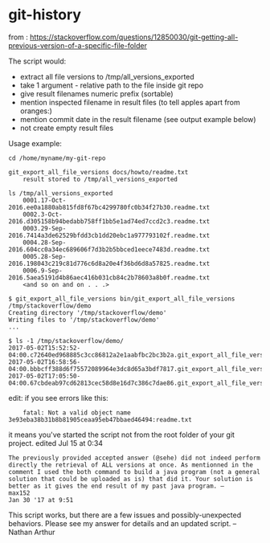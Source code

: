# git-history

from : https://stackoverflow.com/questions/12850030/git-getting-all-previous-version-of-a-specific-file-folder


The script would:

*    extract all file versions to /tmp/all_versions_exported
*    take 1 argument - relative path to the file inside git repo
*    give result filenames numeric prefix (sortable)
*    mention inspected filename in result files (to tell apples apart from oranges:)
*    mention commit date in the result filename (see output example below)
*    not create empty result files


 Usage example:

```
cd /home/myname/my-git-repo

git_export_all_file_versions docs/howto/readme.txt
    result stored to /tmp/all_versions_exported

ls /tmp/all_versions_exported
    0001.17-Oct-2016.ee0a1880ab815fd8f67bc4299780fc0b34f27b30.readme.txt
    0002.3-Oct-2016.d305158b94bedabb758ff1bb5e1ad74ed7ccd2c3.readme.txt
    0003.29-Sep-2016.7414a3de62529bfdd3cb1dd20ebc1a977793102f.readme.txt
    0004.28-Sep-2016.604cc0a34ec689606f7d3b2b5bbced1eece7483d.readme.txt
    0005.28-Sep-2016.198043c219c81d776c6d8a20e4f36bd6d8a57825.readme.txt
    0006.9-Sep-2016.5aea5191d4b86aec416b031cb84c2b78603a8b0f.readme.txt
    <and so on and on . . .>
```

```
$ git_export_all_file_versions bin/git_export_all_file_versions /tmp/stackoverflow/demo
Creating directory '/tmp/stackoverflow/demo'
Writing files to '/tmp/stackoverflow/demo'
...

$ ls -1 /tmp/stackoverflow/demo/
2017-05-02T15:52:52-04:00.c72640ed968885c3cc86812a2e1aabfbc2bc3b2a.git_export_all_file_versions
2017-05-02T16:58:56-04:00.bbbcff388d6f75572089964e3dc8d65a3bdf7817.git_export_all_file_versions
2017-05-02T17:05:50-04:00.67cbdeab97cd62813cec58d8e16d7c386c7dae86.git_export_all_file_versions
```

edit: if you see errors like this:
```
    fatal: Not a valid object name 3e93eba38b31b8b81905ceaa95eb47bbaed46494:readme.txt
```

it means you've started the script not from the root folder of your git project.
edited Jul 15 at 0:34

    The previously provided accepted answer (@sehe) did not indeed perform directly the retrieval of ALL versions at once. As mentionned in the comment I used the both command to build a java program (not a general solution that could be uploaded as is) that did it. Your solution is better as it gives the end result of my past java program. – 
    max152
    Jan 30 '17 at 9:51 

This script works, but there are a few issues and possibly-unexpected behaviors. Please see my answer for details and an updated script. – 
Nathan Arthur
